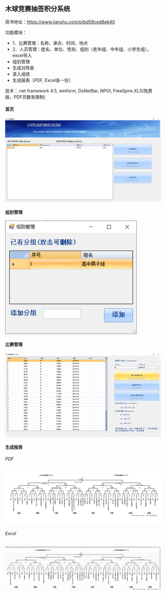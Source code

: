 ## 木球竞赛抽签积分系统
简书地址：https://www.jianshu.com/p/bd59ced8eb40

功能模块：
* 1、比赛管理：名称、承办、时间、地点
* 2、人员管理：姓名、单位、性别、组别（老年组、中年组、小学生组），excel导入
* 组别管理
* 生成对阵表
* 录入成绩
* 生成报表（PDF, Excel各一份）

技术：.net framework 4.5, winform, DoNetBar, NPOI, FreeSpire.XLS(免费版，PDF页数有限制)

#### 首页
![image](./screenshots/index.jpg)

#### 组别管理
![](./screenshots/group_manage.jpg)

#### 比赛管理
![](./screenshots/match_manage.jpg)

#### 生成报表
###### PDF
![](./screenshots/report_pdf.jpg)

###### Excel
![](./screenshots/report_excel.jpg)

